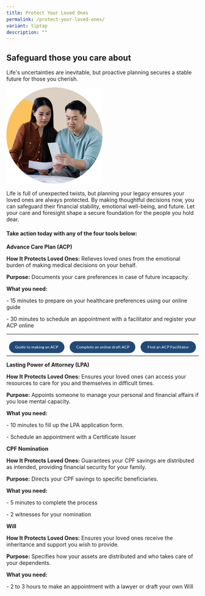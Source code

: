 ```yaml
---
title: Protect Your Loved Ones
permalink: /protect-your-loved-ones/
variant: tiptap
description: ""
---
```

<h2><strong>Safeguard those you care about</strong></h2>
<p>Life's uncertainties are inevitable, but proactive planning secures a
stable future for those you cherish.</p>
<p></p>
<div class="isomer-image-wrapper">
<img style="width: 50%;" height="auto" width="100%" alt="" src="/images/img_lasting_power_of_attorney.png">
</div>
<p>Life is full of unexpected twists, but planning your legacy ensures your
loved ones are always protected. By making thoughtful decisions now, you
can safeguard their financial stability, emotional well-being, and future.
Let your care and foresight shape a secure foundation for the people you
hold dear.</p>
<h4>Take action today with any of the four tools below:</h4>
<p><strong>Advance Care Plan (ACP)</strong>
</p>
<p><strong>How It Protects Loved Ones:</strong> Relieves loved ones from the
emotional burden of making medical decisions on your behalf.</p>
<p><strong>Purpose:</strong> Documents your care preferences in case of future
incapacity.</p>
<p><strong>What you need:</strong>
</p>
<p>- 15 minutes to prepare on your healthcare preferences using our online
guide</p>
<p>- 30 minutes to schedule an appointment with a facilitator and register
your ACP online</p>
<table style="minWidth: 75px">
<colgroup>
<col>
<col>
<col>
</colgroup>
<tbody>
<tr>
<th rowspan="1" colspan="1">
<p></p><a class="isomer-image-wrapper" href="https://form.gov.sg/65487f80a29446001218159e"><img style="width: 100%" height="auto" width="100%" alt="" src="/images/btn_guide_to_making_an_acp.png"></a>
</th>
<th rowspan="1" colspan="1">
<p></p><a class="isomer-image-wrapper" href="https://mylegacy.life.gov.sg/find-a-service/acp/"><img style="width: 100%" height="auto" width="100%" alt="" src="/images/btn_complete_an_online_draft_acp.png"></a>
</th>
<th rowspan="1" colspan="1">
<p></p><a class="isomer-image-wrapper" href="https://mylegacy.life.gov.sg/find-a-service/find-advance-care-plan-facilitator/"><img style="width: 100%" height="auto" width="100%" alt="" src="/images/btn_find_an_acp_facilitator.png"></a>
</th>
</tr>
</tbody>
</table>
<p><strong>Lasting Power of Attorney (LPA)</strong>
</p>
<p><strong>How It Protects Loved Ones:</strong> Ensures your loved ones can
access your resources to care for you and themselves in difficult times.</p>
<p><strong>Purpose:</strong> Appoints someone to manage your personal and
financial affairs if you lose mental capacity.</p>
<p><strong>What you need:</strong>
</p>
<p>- 10 minutes to fill up the LPA application form.</p>
<p>- Schedule an appointment with a Certificate Issuer</p>
<p></p>
<p></p>
<p><strong>CPF Nomination</strong>
</p>
<p><strong>How It Protects Loved Ones:</strong> Guarantees your CPF savings
are distributed as intended, providing financial security for your family.</p>
<p><strong>Purpose:</strong> Directs your CPF savings to specific beneficiaries.</p>
<p><strong>What you need:</strong>
</p>
<p>- 5 minutes to complete the process</p>
<p>- 2 witnesses for your nomination</p>
<p></p>
<p></p>
<p></p>
<p><strong>Will</strong>
</p>
<p><strong>How It Protects Loved Ones:</strong> Ensures your loved ones receive
the inheritance and support you wish to provide.</p>
<p><strong>Purpose:</strong> Specifies how your assets are distributed and
who takes care of your dependents.</p>
<p><strong>What you need:</strong>
</p>
<p>- 2 to 3 hours to make an appointment with a lawyer or draft your own
Will</p>